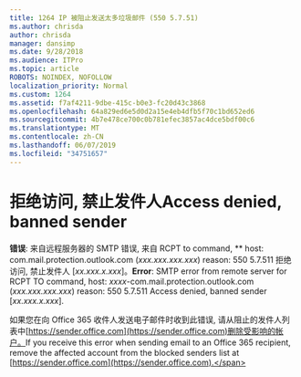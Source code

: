```yaml
---
title: 1264 IP 被阻止发送太多垃圾邮件 (550 5.7.51)
ms.author: chrisda
author: chrisda
manager: dansimp
ms.date: 9/28/2018
ms.audience: ITPro
ms.topic: article
ROBOTS: NOINDEX, NOFOLLOW
localization_priority: Normal
ms.custom: 1264
ms.assetid: f7af4211-9dbe-415c-b0e3-fc20d43c3868
ms.openlocfilehash: 64a829ed6e5d0d2a15e4eb4dfb5f70c1bd652ed6
ms.sourcegitcommit: 4b7e478ce700c0b781efec3857ac4dce5bdf00c6
ms.translationtype: MT
ms.contentlocale: zh-CN
ms.lasthandoff: 06/07/2019
ms.locfileid: "34751657"
---
```

# <a name="access-denied-banned-sender"></a><span data-ttu-id="15b26-102">拒绝访问, 禁止发件人</span><span class="sxs-lookup"><span data-stu-id="15b26-102">Access denied, banned sender</span></span>

 <span data-ttu-id="15b26-103">**错误**: 来自远程服务器的 SMTP 错误, 来自 RCPT to command, \*\* host: com.mail.protection.outlook.com (*xxx.xxx.xxx.xxx*) reason: 550 5.7.511 拒绝访问, 禁止发件人 [*xx.xxx.x.xxx*]。</span><span class="sxs-lookup"><span data-stu-id="15b26-103">**Error**: SMTP error from remote server for RCPT TO command, host: *xxxx*-com.mail.protection.outlook.com (*xxx.xxx.xxx.xxx*) reason: 550 5.7.511 Access denied, banned sender [*xx.xxx.x.xxx*].</span></span> 

<span data-ttu-id="15b26-104">如果您在向 Office 365 收件人发送电子邮件时收到此错误, 请从阻止的发件人列表中[https://sender.office.com](https://sender.office.com)删除受影响的帐户。</span><span class="sxs-lookup"><span data-stu-id="15b26-104">If you receive this error when sending email to an Office 365 recipient, remove the affected account from the blocked senders list at [https://sender.office.com](https://sender.office.com).</span></span>
